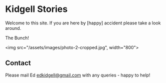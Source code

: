 # Kidgell Stories

Welcome to this site. If you are here by [happy] accident please take a look around.

The Bunch!

<img src="/assets/images/photo-2-cropped.jpg", width="800">

## Contact

Please mail Ed <edkidgell@gmail.com> with any queries - happy to help!

